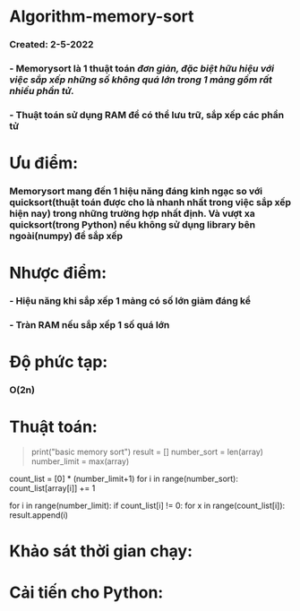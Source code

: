 # Algorithm-memory-sort
### **Created: 2-5-2022**
### - **Memorysort là 1 thuật toán _đơn giản, đặc biệt hữu hiệu với việc sắp xếp những số không quá lớn trong 1 mảng gồm rất nhiều phần tử._**
### - **Thuật toán sử dụng RAM để có thể lưu trữ, sắp xếp các phần tử**

# Ưu điểm:
### Memorysort mang đến 1 hiệu năng đáng kinh ngạc so với quicksort(thuật toán được cho là nhanh nhất trong việc sắp xếp hiện nay) trong những trường hợp nhất định. Và vượt xa quicksort(trong Python) nếu không sử dụng library bên ngoài(numpy) để sắp xếp

# Nhược điểm:
### - Hiệu năng khi sắp xếp 1 mảng có số lớn giảm đáng kể
### - Tràn RAM nếu sắp xếp 1 số quá lớn

# Độ phức tạp:
###  **O(2n)**
 
# Thuật toán:
  
> print("basic memory sort")
> result = []
number_sort = len(array)
number_limit = max(array)

count_list  = [0] * (number_limit+1)
for i in range(number_sort):
  count_list[array[i]] += 1

for i in range(number_limit):
  if count_list[i] != 0:
   for x in range(count_list[i]):
     result.append(i)

# Khảo sát thời gian chạy:

# Cải tiến cho Python:

 

